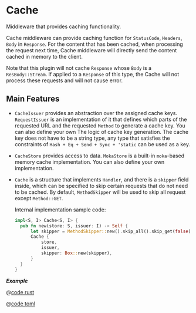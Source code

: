 # Cache

Middleware that provides caching functionality.

Cache middleware can provide caching function for `StatusCode`, `Headers`, `Body` in `Response`. For the content that has been cached, when processing the request next time, Cache middleware will directly send the content cached in memory to the client.

Note that this plugin will not cache `Response` whose `Body` is a `ResBody::Stream`. If applied to a `Response` of this type, the Cache will not process these requests and will not cause error.

## Main Features

* `CacheIssuer` provides an abstraction over the assigned cache keys. `RequestIssuer` is an implementation of it that defines which parts of the requested URL and the requested `Method` to generate a cache key. You can also define your own The logic of cache key generation. The cache key does not have to be a string type, any type that satisfies the constraints of `Hash + Eq + Send + Sync + 'static` can be used as a key.

* `CacheStore` provides access to data. `MokaStore` is a built-in `moka`-based memory cache implementation. You can also define your own implementation.

* `Cache` is a structure that implements `Handler`, and there is a `skipper` field inside, which can be specified to skip certain requests that do not need to be cached. By default, `MethodSkipper` will be used to skip all request except `Method::GET`.

  Internal implementation sample code:

  ```rust
  impl<S, I> Cache<S, I> {
    pub fn new(store: S, issuer: I) -> Self {
        let skipper = MethodSkipper::new().skip_all().skip_get(false);
        Cache {
            store,
            issuer,
            skipper: Box::new(skipper),
        }
    }
  }
  ```

_**Example**_

<CodeGroup>
  <CodeGroupItem title="main.rs" active>

@[code rust](../../../codes/cache-simple/src/main.rs)

  </CodeGroupItem>
  <CodeGroupItem title="Cargo.toml">

@[code toml](../../../codes/cache-simple/Cargo.toml)

  </CodeGroupItem>
</CodeGroup>

